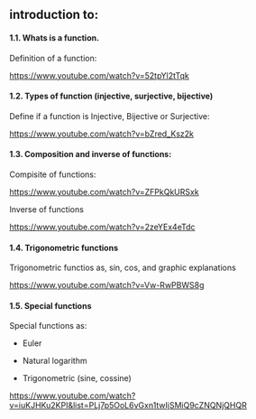## introduction to:

#### 1.1. Whats is a function.

Definition of a function:

https://www.youtube.com/watch?v=52tpYl2tTqk

#### 1.2. Types of function (injective, surjective, bijective)

Define if a function is Injective, Bijective or Surjective:

https://www.youtube.com/watch?v=bZred_Ksz2k

#### 1.3. Composition and inverse of functions: 

Compisite of functions:

https://www.youtube.com/watch?v=ZFPkQkURSxk

Inverse of functions

https://www.youtube.com/watch?v=2zeYEx4eTdc

#### 1.4. Trigonometric functions

Trigonometric functios as, sin, cos, and graphic explanations

https://www.youtube.com/watch?v=Vw-RwPBWS8g

#### 1.5. Special functions

Special functions as:

  * Euler
  
  * Natural logarithm
  
  * Trigonometric (sine, cossine)
  
  https://www.youtube.com/watch?v=iuKJHKu2KPI&list=PLj7p5OoL6vGxn1twIjSMiQ9cZNQNjQHQR
